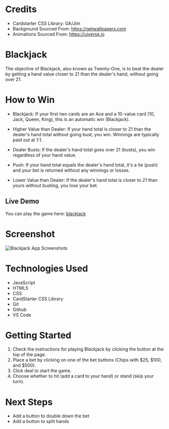 # Credits

- Cardstarter CSS Library: GA/Jim
- Background Sourced From: https://getwallpapers.com
- Animations Sourced From: https://uiverse.io

# Blackjack

The objective of Blackjack, also known as Twenty-One, is to beat the dealer by getting a hand value closer to 21 than the dealer's hand, without going over 21.

# How to Win

- Blackjack: If your first two cards are an Ace and a 10-value card (10, Jack, Queen, King), this is an automatic win (Blackjack).

- Higher Value than Dealer: If your hand total is closer to 21 than the dealer's hand total without going bust, you win. Winnings are typically paid out at 1:1.

- Dealer Busts: If the dealer's hand total goes over 21 (busts), you win regardless of your hand value.

- Push: If your hand total equals the dealer's hand total, it's a tie (push) and your bet is returned without any winnings or losses.

- Lower Value than Dealer: If the dealer's hand total is closer to 21 than yours without busting, you lose your bet.

## Live Demo

You can play the game here: [blackjack](https://juddin1995.github.io/blackjack/)

# Screenshot

<img src="https://i.imgur.com/SeKBziN.png" alt="Blackjack App Screenshots">

# Technologies Used

- JavaScript
- HTML5
- CSS
- CardStarter CSS Library
- Git
- Github
- VS Code

# Getting Started

1. Check the instructions for playing Blackjack by clicking the button at the top of the page.
2. Place a bet by clicking on one of the bet buttons (Chips with $25, $100, and $500).
3. Click deal to start the game.
4. Choose whether to hit (add a card to your hand) or stand (skip your turn).

# Next Steps

- Add a button to double down the bet
- Add a button to split hands
